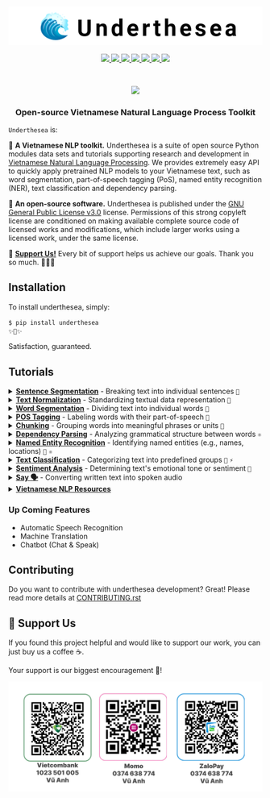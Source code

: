 <p align="center">
  <br>
  <img src="https://raw.githubusercontent.com/undertheseanlp/underthesea/main/img/logo.png"/>
  <br/>
</p>

<p align="center">
  <a href="https://pypi.python.org/pypi/underthesea">
    <img src="https://img.shields.io/pypi/v/underthesea.svg">
  </a>
  <a href="https://pypi.python.org/pypi/underthesea">
    <img src="https://img.shields.io/badge/python-3.7%20%7C%203.8%20%7C%203.9%20%7C%203.10%20%7C%203.11-blue">
  </a>
  <a href="http://undertheseanlp.com/">
    <img src="https://img.shields.io/badge/demo-live-brightgreen">
  </a>
  <a href="https://underthesea.readthedocs.io/en/latest/">
    <img src="https://img.shields.io/badge/docs-live-brightgreen">
  </a>
  <a href="https://colab.research.google.com/drive/1gD8dSMSE_uNacW4qJ-NSnvRT85xo9ZY2">
    <img src="https://img.shields.io/badge/colab-ff9f01?logo=google-colab&logoColor=white">
  </a>
  <a href="https://www.facebook.com/undertheseanlp/">
    <img src="https://img.shields.io/badge/Facebook-1877F2?logo=facebook&logoColor=white">
  </a>
  <a href="https://www.youtube.com/channel/UC9Jv1Qg49uprg6SjkyAqs9A">
    <img src="https://img.shields.io/badge/YouTube-FF0000?logo=youtube&logoColor=white">
  </a>
</p>

<br/>

<p align="center">
  <a href="https://github.com/undertheseanlp/underthesea/blob/main/contribute/SPONSORS.md">
    <img src="https://img.shields.io/badge/sponsors-6-red?style=social&logo=GithubSponsors">
  </a>
</p>

<h3 align="center">
Open-source Vietnamese Natural Language Process Toolkit
</h3>

`Underthesea` is:

🌊 **A Vietnamese NLP toolkit.** Underthesea is a suite of open source Python modules data sets and tutorials supporting research and development in [Vietnamese Natural Language Processing](https://github.com/undertheseanlp/underthesea). We provides extremely easy API to quickly apply pretrained NLP models to your Vietnamese text, such as word segmentation, part-of-speech tagging (PoS), named entity recognition (NER), text classification and dependency parsing.

🌊 **An open-source software.** Underthesea is published under the [GNU General Public License v3.0](https://github.com/undertheseanlp/underthesea/blob/master/LICENSE) license. Permissions of this strong copyleft license are conditioned on making available complete source code of licensed works and modifications, which include larger works using a licensed work, under the same license.

🎁 [**Support Us!**](#-support-us) Every bit of support helps us achieve our goals. Thank you so much. 💝💝💝

## Installation


To install underthesea, simply:

```bash
$ pip install underthesea
✨🍰✨
```

Satisfaction, guaranteed.

## Tutorials

<details>
<summary><b><a href="">Sentence Segmentation</a></b> - Breaking text into individual sentences
<code>📜</code>
</summary>

- 📜 Usage

    ```python
    >>> from underthesea import sent_tokenize
    >>> text = 'Taylor cho biết lúc đầu cô cảm thấy ngại với cô bạn thân Amanda nhưng rồi mọi thứ trôi qua nhanh chóng. Amanda cũng thoải mái với mối quan hệ này.'

    >>> sent_tokenize(text)
    [
      "Taylor cho biết lúc đầu cô cảm thấy ngại với cô bạn thân Amanda nhưng rồi mọi thứ trôi qua nhanh chóng.",
      "Amanda cũng thoải mái với mối quan hệ này."
    ]
    ```
</details>

<details>
<summary><b><a href="">Text Normalization</a></b> - Standardizing textual data representation
<code>📜</code>
</summary>

- 📜 Usage

    ```python
    >>> from underthesea import text_normalize
    >>> text_normalize("Ðảm baỏ chất lựơng phòng thí nghịêm hoá học")
    "Đảm bảo chất lượng phòng thí nghiệm hóa học"
    ```
</details>

<details>
<summary><b><a href="">Word Segmentation</a></b> - Dividing text into individual words
<code>📜</code>
</summary>

- 📜 Usage

    ```python
    >>> from underthesea import word_tokenize
    >>> text = "Chàng trai 9X Quảng Trị khởi nghiệp từ nấm sò"
    
    >>> word_tokenize(text)
    ["Chàng trai", "9X", "Quảng Trị", "khởi nghiệp", "từ", "nấm", "sò"]
    
    >>> word_tokenize(sentence, format="text")
    "Chàng_trai 9X Quảng_Trị khởi_nghiệp từ nấm sò"
    
    >>> text = "Viện Nghiên Cứu chiến lược quốc gia về học máy"
    >>> fixed_words = ["Viện Nghiên Cứu", "học máy"]
    >>> word_tokenize(text, fixed_words=fixed_words)
    "Viện_Nghiên_Cứu chiến_lược quốc_gia về học_máy"
    ```
</details>

<details>
<summary><b><a href="">POS Tagging</a></b> - Labeling words with their part-of-speech
<code>📜</code>
</summary>

- 📜 Usage

    ```python
    >>> from underthesea import pos_tag
    >>> pos_tag('Chợ thịt chó nổi tiếng ở Sài Gòn bị truy quét')
    [('Chợ', 'N'),
     ('thịt', 'N'),
     ('chó', 'N'),
     ('nổi tiếng', 'A'),
     ('ở', 'E'),
     ('Sài Gòn', 'Np'),
     ('bị', 'V'),
     ('truy quét', 'V')]
    ```
</details>

<details><summary><b><a href="">Chunking</a></b> - Grouping words into meaningful phrases or units
<code>📜</code>
</summary>

- 📜 Usage

    ```python
    >>> from underthesea import chunk
    >>> text = 'Bác sĩ bây giờ có thể thản nhiên báo tin bệnh nhân bị ung thư?'
    >>> chunk(text)
    [('Bác sĩ', 'N', 'B-NP'),
     ('bây giờ', 'P', 'B-NP'),
     ('có thể', 'R', 'O'),
     ('thản nhiên', 'A', 'B-AP'),
     ('báo', 'V', 'B-VP'),
     ('tin', 'N', 'B-NP'),
     ('bệnh nhân', 'N', 'B-NP'),
     ('bị', 'V', 'B-VP'),
     ('ung thư', 'N', 'B-NP'),
     ('?', 'CH', 'O')]
    ```
</details>

<details>
<summary><b><a href="">Dependency Parsing</a></b> - Analyzing grammatical structure between words
<code>⚛️</code>
</summary>
<br/>

- ⚛️ Deep Learning Model
    
    ```bash
    $ pip install underthesea[deep]
    ```
    
    ```python
    >>> from underthesea import dependency_parse
    >>> text = 'Tối 29/11, Việt Nam thêm 2 ca mắc Covid-19'
    >>> dependency_parse(text)
    [('Tối', 5, 'obl:tmod'),
     ('29/11', 1, 'flat:date'),
     (',', 1, 'punct'),
     ('Việt Nam', 5, 'nsubj'),
     ('thêm', 0, 'root'),
     ('2', 7, 'nummod'),
     ('ca', 5, 'obj'),
     ('mắc', 7, 'nmod'),
     ('Covid-19', 8, 'nummod')]
    ```
</details>

<details>
<summary><b><a href="">Named Entity Recognition</a></b> -  Identifying named entities (e.g., names, locations)
<code>📜</code> <code>⚛️</code>
</summary>
<br/>

- 📜 Usage

    ```python
    >>> from underthesea import ner
    >>> text = 'Chưa tiết lộ lịch trình tới Việt Nam của Tổng thống Mỹ Donald Trump'
    >>> ner(text)
    [('Chưa', 'R', 'O', 'O'),
     ('tiết lộ', 'V', 'B-VP', 'O'),
     ('lịch trình', 'V', 'B-VP', 'O'),
     ('tới', 'E', 'B-PP', 'O'),
     ('Việt Nam', 'Np', 'B-NP', 'B-LOC'),
     ('của', 'E', 'B-PP', 'O'),
     ('Tổng thống', 'N', 'B-NP', 'O'),
     ('Mỹ', 'Np', 'B-NP', 'B-LOC'),
     ('Donald', 'Np', 'B-NP', 'B-PER'),
     ('Trump', 'Np', 'B-NP', 'I-PER')]
    ```
    
- ⚛️ Deep Learning Model

    ```bash
    $ pip install underthesea[deep]
    ```
    
    ```python
    >>> from underthesea import ner
    >>> text = "Bộ Công Thương xóa một tổng cục, giảm nhiều đầu mối"
    >>> ner(text, deep=True)
    [
      {'entity': 'B-ORG', 'word': 'Bộ'},
      {'entity': 'I-ORG', 'word': 'Công'},
      {'entity': 'I-ORG', 'word': 'Thương'}
    ]
    ```
</details>

<details>
<summary><b><a href="">Text Classification</a></b> - Categorizing text into predefined groups
<code>📜</code> <code>⚡</code>
</summary>

- 📜 Usage

    ```python
    >>> from underthesea import classify
    
    >>> classify('HLV đầu tiên ở Premier League bị sa thải sau 4 vòng đấu')
    ['The thao']
    
    >>> classify('Hội đồng tư vấn kinh doanh Asean vinh danh giải thưởng quốc tế')
    ['Kinh doanh']
    
    >> classify('Lãi suất từ BIDV rất ưu đãi', domain='bank')
    ['INTEREST_RATE']
    ```

- ⚡ Prompt-based Model

    ```bash
    $ pip install underthesea[prompt]
    $ export OPENAI_API_KEY=YOUR_KEY
    ```
    
    ```python
    >>> from underthesea import classify
    >>> text = "HLV ngoại đòi gần tỷ mỗi tháng dẫn dắt tuyển Việt Nam"
    >>> classify(text, model='prompt')
    Thể thao
    ```
</details>

<details>
<summary><b><a href="">Sentiment Analysis</a></b> - Determining text's emotional tone or sentiment
<code>📜</code>
</summary>

- 📜 Usage

    ```python
    >>> from underthesea import sentiment
    
    >>> sentiment('hàng kém chất lg,chăn đắp lên dính lông lá khắp người. thất vọng')
    'negative'
    >>> sentiment('Sản phẩm hơi nhỏ so với tưởng tượng nhưng chất lượng tốt, đóng gói cẩn thận.')
    'positive'
    
    >>> sentiment('Đky qua đường link ở bài viết này từ thứ 6 mà giờ chưa thấy ai lhe hết', domain='bank')
    ['CUSTOMER_SUPPORT#negative']
    >>> sentiment('Xem lại vẫn thấy xúc động và tự hào về BIDV của mình', domain='bank')
    ['TRADEMARK#positive']
    ```
</details>

<details>
<summary><b><a href="">Say 🗣️</a></b> - Converting written text into spoken audio
</summary>

Text to Speech API. Thanks to awesome work from [NTT123/vietTTS](https://github.com/ntt123/vietTTS)

Install extend dependencies and models

    ```bash
    $ pip install underthesea[wow]
    $ underthesea download-model VIET_TTS_V0_4_1
    ```

Usage examples in script

    ```python
    >>> from underthesea.pipeline.say import say
    
    >>> say("Cựu binh Mỹ trả nhật ký nhẹ lòng khi thấy cuộc sống hòa bình tại Việt Nam")
    A new audio file named `sound.wav` will be generated.
    ```

Usage examples in command line

    ```sh
    $ underthesea say "Cựu binh Mỹ trả nhật ký nhẹ lòng khi thấy cuộc sống hòa bình tại Việt Nam"
    ```
</details>

<details>
<summary><b><a href="">Vietnamese NLP Resources</a></b></summary>

List resources

```bash
$ underthesea list-data
| Name                      | Type        | License | Year | Directory                          |
|---------------------------+-------------+---------+------+------------------------------------|
| CP_Vietnamese_VLC_v2_2022 | Plaintext   | Open    | 2023 | datasets/CP_Vietnamese_VLC_v2_2022 |
| UIT_ABSA_RESTAURANT       | Sentiment   | Open    | 2021 | datasets/UIT_ABSA_RESTAURANT       |
| UIT_ABSA_HOTEL            | Sentiment   | Open    | 2021 | datasets/UIT_ABSA_HOTEL            |
| SE_Vietnamese-UBS         | Sentiment   | Open    | 2020 | datasets/SE_Vietnamese-UBS         |
| CP_Vietnamese-UNC         | Plaintext   | Open    | 2020 | datasets/CP_Vietnamese-UNC         |
| DI_Vietnamese-UVD         | Dictionary  | Open    | 2020 | datasets/DI_Vietnamese-UVD         |
| UTS2017-BANK              | Categorized | Open    | 2017 | datasets/UTS2017-BANK              |
| VNTQ_SMALL                | Plaintext   | Open    | 2012 | datasets/LTA                       |
| VNTQ_BIG                  | Plaintext   | Open    | 2012 | datasets/LTA                       |
| VNESES                    | Plaintext   | Open    | 2012 | datasets/LTA                       |
| VNTC                      | Categorized | Open    | 2007 | datasets/VNTC                      |

$ underthesea list-data --all
```

Download resources

```bash
$ underthesea download-data CP_Vietnamese_VLC_v2_2022
Resource CP_Vietnamese_VLC_v2_2022 is downloaded in ~/.underthesea/datasets/CP_Vietnamese_VLC_v2_2022 folder
```

</details>

### Up Coming Features

* Automatic Speech Recognition
* Machine Translation
* Chatbot (Chat & Speak)

## Contributing

Do you want to contribute with underthesea development? Great! Please read more details at [CONTRIBUTING.rst](https://github.com/undertheseanlp/underthesea/blob/main/contribute/CONTRIBUTING.rst)

## 💝 Support Us

If you found this project helpful and would like to support our work, you can just buy us a coffee ☕.

Your support is our biggest encouragement 🎁!

<img src="https://raw.githubusercontent.com/undertheseanlp/underthesea/main/img/support.png"/>
